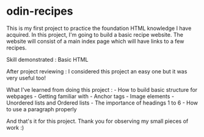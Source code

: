 # odin-recipes

This is my first project to practice the foundation HTML knowledge I have acquired.
In this project, I'm going to build a basic recipe website.
The website will consist of a main index page which will have links to a few recipes.

Skill demonstrated : Basic HTML

After project reviewing :
I considered this project an easy one but it was very useful too!

What I've learned from doing this project :
    - How to build basic structure for webpages
    - Getting familiar with
        - Anchor tags
        - Image elements
        - Unordered lists and Ordered lists
        - The importance of headings 1 to 6
        - How to use a paragraph properly

And that's it for this project.
Thank you for observing my small pieces of work :)
